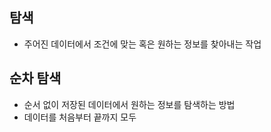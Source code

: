 ## 탐색
- 주어진 데이터에서 조건에 맞는 혹은 원하는 정보를 찾아내는 작업

## 순차 탐색
- 순서 없이 저장된 데이터에서 원하는 정보를 탐색하는 방법
- 데이터를 처음부터 끝까지 모두 
